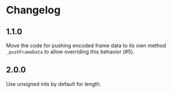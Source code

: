 # Changelog

## 1.1.0

Move the code for pushing encoded frame data to its own method `_pushFrameData` to allow overriding this behavior (#5).

## 2.0.0

Use unsigned ints by default for length.

